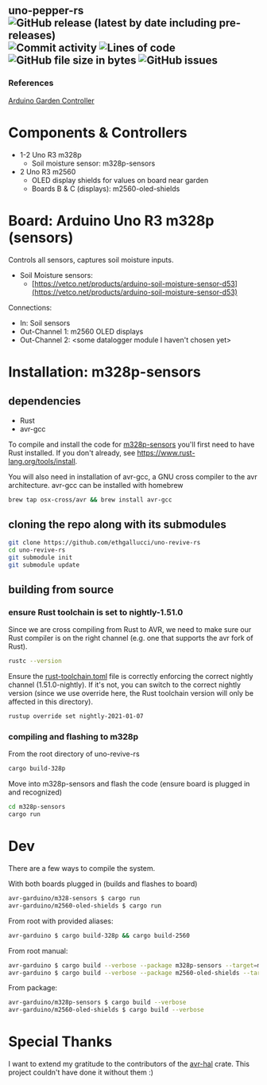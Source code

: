 ## uno-pepper-rs <img alt="GitHub release (latest by date including pre-releases)" src="https://img.shields.io/github/v/release/ethgallucci/uno-pepper-rs?color=orange&include_prereleases&style=flat-square"> <img alt="Commit activity" src="https://img.shields.io/github/commit-activity/m/ethgallucci/uno-revive-rs?style=flat-square" /> <img alt="Lines of code" src="https://img.shields.io/tokei/lines/github/ethgallucci/uno-revive-rs?color=green&style=flat-square"> <img alt="GitHub file size in bytes" src="https://img.shields.io/github/size/ethgallucci/uno-pepper-rs/elf/m328p-sensors.elf?style=flat-square"> <img alt="GitHub issues" src="https://img.shields.io/github/issues/ethgallucci/uno-revive-rs?color=white&style=flat-square">


### References

[Arduino Garden Controller](https://practical.engineering/blog/2016/1/20/arduino-garden-controller)


# Components & Controllers

- 1-2 Uno R3 m328p
    - Soil moisture sensor: m328p-sensors
- 2 Uno R3 m2560
    - OLED display shields for values on board near garden
    - Boards B & C (displays): m2560-oled-shields

# Board: Arduino Uno R3 m328p (sensors)

Controls all sensors, captures soil moisture inputs. 

- Soil Moisture sensors:
    - [https://vetco.net/products/arduino-soil-moisture-sensor-d53](https://vetco.net/products/arduino-soil-moisture-sensor-d53)

Connections:

- In: Soil sensors
- Out-Channel 1: m2560 OLED displays
- Out-Channel 2: <some datalogger module I haven't chosen yet>

# Installation: m328p-sensors
## dependencies
* Rust
* avr-gcc

To compile and install the code for [m328p-sensors](https://github.com/ethgallucci/uno-revive-rs/tree/main/m328p-sensors/m328p-sensors.rs) you'll first need to have Rust installed. If you don't already, see https://www.rust-lang.org/tools/install.

You will also need in installation of avr-gcc, a GNU cross compiler to the avr architecture. avr-gcc can be installed with homebrew
```sh
brew tap osx-cross/avr && brew install avr-gcc
```

## cloning the repo along with its submodules
```sh
git clone https://github.com/ethgallucci/uno-revive-rs
cd uno-revive-rs
git submodule init
git submodule update
```

## building from source
### ensure Rust toolchain is set to nightly-1.51.0
Since we are cross compiling from Rust to AVR, we need to make sure our Rust compiler is on the right channel (e.g. one that supports the avr fork of Rust). 
```sh
rustc --version
```
Ensure the [rust-toolchain.toml](https://github.com/ethgallucci/uno-revive-rs/blob/main/rust-toolchain.toml) file is correctly enforcing the correct nightly channel (1.51.0-nightly). If it's not, you can switch to the correct nightly version (since we use override here, the Rust toolchain version will only be affected in this directory).
```sh
rustup override set nightly-2021-01-07
```

### compiling and flashing to m328p
From the root directory of uno-revive-rs
```sh
cargo build-328p
```
Move into m328p-sensors and flash the code (ensure board is plugged in and recognized)
```sh
cd m328p-sensors
cargo run
```


# Dev
There are a few ways to compile the system.

  With both boards plugged in (builds and flashes to board)
  ```sh
  avr-garduino/m328-sensors $ cargo run
  avr-garduino/m2560-oled-shields $ cargo run
  ```

  From root with provided aliases:
  ```sh
  avr-garduino $ cargo build-328p && cargo build-2560
  ```
  From root manual:
  ```sh
  avr-garduino $ cargo build --verbose --package m328p-sensors --target=m328p-sensors/spec/avr-atmega328p.json
  avr-garduino $ cargo build --verbose --package m2560-oled-shields --target=m2560-oled-shields/spec/avr-atmega2560.json
  ```
  From package:
  ```sh
  avr-garduino/m328p-sensors $ cargo build --verbose
  avr-garduino/m2560-oled-shields $ cargo build --verbose
  ```
# Special Thanks
I want to extend my gratitude to the contributors of the [avr-hal](https://github.com/rahix/avr-hal) crate.
This project couldn't have done it without them :)


[commit-shield]: https://img.shields.io/github/commit-activity/w/ethgallucci/uno-revive-rs?style=plastic
[commit-url]: https://github.com/ethgallucci/uno-revive-rs/commits/main
